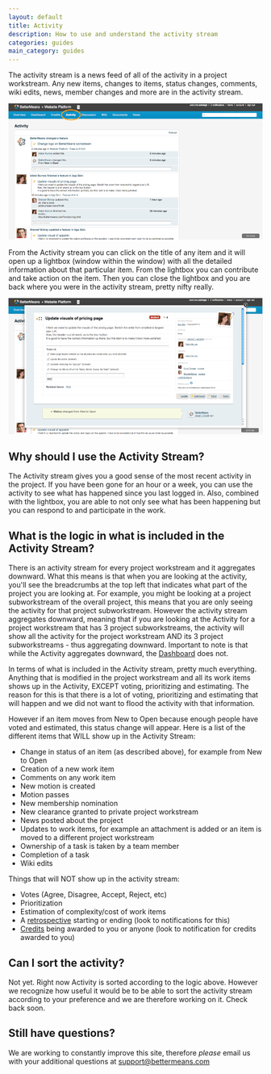 ```yaml
---
layout: default
title: Activity
description: How to use and understand the activity stream
categories: guides
main_category: guides
---
```


The activity stream is a news feed of all of the activity in a project workstream. Any new items, changes to items, status changes, comments, wiki edits, news, member changes and more are in the activity stream. 

![](/images/Activity2-f.png)

From the Activity stream you can click on the title of any item and it will open up a lightbox (window within the window) with all the detailed information about that particular item. From the lightbox you can contribute and take action on the item. Then you can close the lightbox and you are back where you were in the activity stream, pretty nifty really. 

![](/images/activity-lightbox-f.png)

Why should I use the Activity Stream?
-------------------------------------

The Activity stream gives you a good sense of the most recent activity in the project. If you have been gone for an hour or a week, you can use the activity to see what has happened since you last logged in. Also, combined with the lightbox, you are able to not only see what has been happening but you can respond to and participate in the work.

What is the logic in what is included in the Activity Stream?
-------------------------------------------------------------

There is an activity stream for every project workstream and it aggregates downward. What this means is that when you are looking at the activity, you'll see the breadcrumbs at the top left that indicates what part of the project you are looking at. For example, you might be looking at a project  subworkstream of the overall project, this means that you are only seeing the activity for that project subworkstream. However the activity stream aggregates downward, meaning that if you are looking at the Activity for a project workstream that has 3 project subworkstreams, the activity will show all the activity for the project workstream AND its 3 project subworkstreams - thus aggregating downward. Important to note is that while the Activity aggregates downward, the [Dashboard](/dashboard) does not.

In terms of what is included in the Activity stream, pretty much everything. Anything that is modified in the project workstream and all its work items shows up in the Activity, EXCEPT voting, prioritizing and estimating. The reason for this is that there is a lot of voting, prioritizing and estimating that will happen and we did not want to flood the activity with that information. 

However if an item moves from New to Open because enough people have voted and estimated, this status change will appear. Here is a list of the different items that WILL show up in the Activity Stream:

* Change in status of an item (as described above), for example from New to Open
* Creation of a new work item
* Comments on any work item
* New motion is created
* Motion passes
* New membership nomination
* New clearance granted to private project workstream
* News posted about the project
* Updates to work items, for example an attachment is added or an item is moved to a different project workstream
* Ownership of a task is taken by a team member
* Completion of a task
* Wiki edits

Things that will NOT show up in the activity stream:

* Votes (Agree, Disagree, Accept, Reject, etc)
* Prioritization
* Estimation of complexity/cost of work items
* A [retrospective](/retros) starting or ending (look to notifications for this)
* [Credits](/credits) being awarded to you or anyone (look to notification for credits awarded to you)


Can I sort the activity?
------------------------

Not yet. Right now Activity is sorted according to the logic above. However we recognize how useful it would be to be able to sort the activity stream according to your preference and we are therefore working on it. Check back soon.

Still have questions? 
---------------------

We are working to constantly improve this site, therefore _please_ email us with your additional questions at <a href="mailto:support@bettermeans.com">support@bettermeans.com</a>